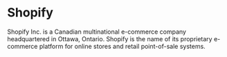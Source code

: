 # Shopify
Shopify Inc. is a Canadian multinational e-commerce company headquartered in Ottawa, Ontario. Shopify is the name of its proprietary e-commerce platform for online stores and retail point-of-sale systems.
